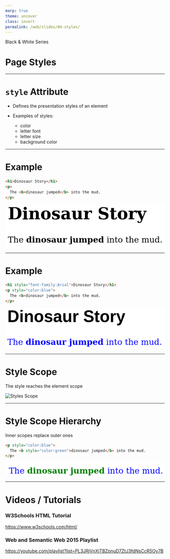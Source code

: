 ```yaml
---
marp: true
theme: uncover
class: invert
permalink: /web/slides/04-styles/
---
```


Black & White Series

# Page Styles

---

<!-- class: lead -->

# `style` Attribute

* Defines the presentation styles of an element

* Examples of styles:
  * color
  * letter font
  * letter size
  * background color

---

# Example

~~~html
<h1>Dinosaur Story</h1>
<p>
  The <b>dinosaur jumped</b> into the mud.
</p>
~~~

![Page without styles](../../../web/slides/images/page-without-styles.png)

---

# Example

~~~html
<h1 style="font-family:Arial">Dinosaur Story</h1>
<p style="color:blue">
  The <b>dinosaur jumped</b> into the mud.
</p>
~~~

![Page with styles](../../../web/slides/images/page-with-styles.png)

---

# Style Scope

The style reaches the element scope

![Styles Scope](../../../web/slides/images/style-scope.svg)

---

# Style Scope Hierarchy

Inner scopes replace outer ones

~~~html
<p style="color:blue">
  The <b style="color:green">dinosaur jumped</b> into the mud.
</p>
~~~

![Inner and Outer Scopes](../../../web/slides/images/inner-outer-scopes.png)

---

# Videos / Tutorials

### W3Schools HTML Tutorial
https://www.w3schools.com/html/

### Web and Semantic Web 2015 Playlist
https://youtube.com/playlist?list=PL3JRjVnXiTBZpnuD7ZtJ3fdNsCcR5Oy7B
